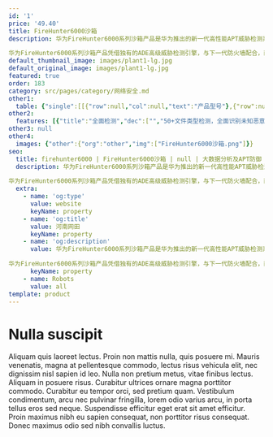 ```yaml
---
id: '1'
price: '49.40'
title: FireHunter6000沙箱
description: 华为FireHunter6000系列沙箱产品是华为推出的新一代高性能APT威胁检测系统，可以精确识别未知恶意文件渗透和C&C（命令与控制，Command & Control，简称C&C）恶意外联。通过直接还原网络流量并提取文件或依靠下一代防火墙提取的文件，在虚拟的环境内进行分析，实现对未知恶意文件的检测。

华为FireHunter6000系列沙箱产品凭借独有的ADE高级威胁检测引擎，与下一代防火墙配合，面对高级恶意软件，通过信誉扫描、实时行为分析等本地和云端技术，分析和收集软件的静态及动态行为，对“灰度”流量实时检测、阻断和报告呈现，有效避免未知威胁攻击的迅速扩散和企业核心信息资产损失，特别适用于金融、政府机要部门、能源、高科技等关键用户。
default_thumbnail_image: images/plant1-lg.jpg
default_original_image: images/plant1-lg.jpg
featured: true
order: 183
category: src/pages/category/网络安全.md
other1: 
  table: {"single":[[{"row":null,"col":null,"text":"产品型号"},{"row":null,"col":null,"text":"FireHunter6000产品系列"}],[{"row":null,"col":null,"text":"高度"},{"row":null,"col":null,"text":"2U"}],[{"row":null,"col":null,"text":"电源"},{"row":null,"col":null,"text":"双冗余电源"}],[{"row":null,"col":null,"text":"固定接口"},{"row":null,"col":null,"text":"8*GE电口（1个千兆管理接口、3个千兆备用接口、4个千兆监听接口），可选2*10GE光口"}],[{"row":null,"col":null,"text":"支持的操作系统"},{"row":null,"col":null,"text":"Windows XP、Win7/10：模拟多种操作系统，虚拟执行环境动态执行检测"}],[{"row":null,"col":null,"text":"支持的流量还原类型"},{"row":null,"col":null,"text":"支持多种协议还原：支持HTTP、SMTP、POP3、IMAP、FTP协议的流量还原"}],[{"row":"13","col":null,"text":"支持检测的文件类型"},{"row":null,"col":null,"text":"压缩文件：gz,rar,cab,7zip,tar,bz2,zip"}],[{"row":null,"col":null,"text":"PE：exe,dll,sys（不支持对32位PE格式文件的检测）"}],[{"row":null,"col":null,"text":"Office97-2003：doc,xls,ppt"}],[{"row":null,"col":null,"text":"Office 2007及以后：docm,dotx,dotm；xmsm,xmtx,xltm,xlam；pptm,potx,potm,ppsx,ppsm,ppam"}],[{"row":null,"col":null,"text":"RTF：rtf"}],[{"row":null,"col":null,"text":"图片：jpg,jpeg,png,tif,gif,bmp"}],[{"row":null,"col":null,"text":"WPS：wps,dt,dps"}],[{"row":null,"col":null,"text":"WEB页面：htm, html, js"}],[{"row":null,"col":null,"text":"Flash：swf"}],[{"row":null,"col":null,"text":"JAVA：jar, class"}],[{"row":null,"col":null,"text":"PDF：pdf"}],[{"row":null,"col":null,"text":"Python：py, pyc, pyo"}],[{"row":null,"col":null,"text":"可执行脚本：cmd,bat,vbs,vbe,ruby,ps1,py"}],[{"row":null,"col":null,"text":"内置AV检测"},{"row":null,"col":null,"text":"沙箱内置AV，除支持上述检测文件类型，还支持检测chm、asp、php、com、elf格式文件"}],[{"row":null,"col":null,"text":"C&C异常检测"},{"row":null,"col":null,"text":"C&C恶意服务器外联检测：基于DGA域名检测算法，检测C&C外联随机恶意域名"}],[{"row":null,"col":null,"text":"报告输出"},{"row":null,"col":null,"text":"输出详细恶意文件检测报告，包括文件检测详情、上威胁行为分类、动态行为分析等"}],[{"row":null,"col":null,"text":"IOC可机读威胁情报"},{"row":null,"col":null,"text":"输出丰富机读情报IOC (Indicators of Compromise)，提供南北向接口共享情报"}]]}
other2:
  features: [{"title":"全面检测","dec":["","50+文件类型检测，全面识别未知恶意软件",""]},{"title":"深度检测","dec":["","4重纵深检测，准确性达99.5%以上",""]},{"title":"秒级响应","dec":["","秒级联动响应，快速拦截未知恶意软件",""]}]
other3: null
other4:
  images: {"other":{"org":"other","img":["FireHunter6000沙箱.png"]}}
seo:
  title: firehunter6000 | FireHunter6000沙箱 | null | 大数据分析及APT防御 | 网络安全 | 企业网络
  description: 华为FireHunter6000系列沙箱产品是华为推出的新一代高性能APT威胁检测系统，可以精确识别未知恶意文件渗透和C&C（命令与控制，Command & Control，简称C&C）恶意外联。通过直接还原网络流量并提取文件或依靠下一代防火墙提取的文件，在虚拟的环境内进行分析，实现对未知恶意文件的检测。

华为FireHunter6000系列沙箱产品凭借独有的ADE高级威胁检测引擎，与下一代防火墙配合，面对高级恶意软件，通过信誉扫描、实时行为分析等本地和云端技术，分析和收集软件的静态及动态行为，对“灰度”流量实时检测、阻断和报告呈现，有效避免未知威胁攻击的迅速扩散和企业核心信息资产损失，特别适用于金融、政府机要部门、能源、高科技等关键用户。
  extra:
    - name: 'og:type'
      value: website
      keyName: property
    - name: 'og:title'
      value: 河南网田
      keyName: property
    - name: 'og:description'
      value: 华为FireHunter6000系列沙箱产品是华为推出的新一代高性能APT威胁检测系统，可以精确识别未知恶意文件渗透和C&C（命令与控制，Command & Control，简称C&C）恶意外联。通过直接还原网络流量并提取文件或依靠下一代防火墙提取的文件，在虚拟的环境内进行分析，实现对未知恶意文件的检测。

华为FireHunter6000系列沙箱产品凭借独有的ADE高级威胁检测引擎，与下一代防火墙配合，面对高级恶意软件，通过信誉扫描、实时行为分析等本地和云端技术，分析和收集软件的静态及动态行为，对“灰度”流量实时检测、阻断和报告呈现，有效避免未知威胁攻击的迅速扩散和企业核心信息资产损失，特别适用于金融、政府机要部门、能源、高科技等关键用户。
      keyName: property
    - name: Robots
      value: all
template: product
---
```


# Nulla suscipit

Aliquam quis laoreet lectus. Proin non mattis nulla, quis posuere mi. Mauris venenatis, magna at pellentesque commodo, lectus risus vehicula elit, nec dignissim nisl sapien id leo. Nulla non pretium metus, vitae finibus lectus. Aliquam in posuere risus. Curabitur ultrices ornare magna porttitor commodo. Curabitur eu tempor orci, sed pretium quam. Vestibulum condimentum, arcu nec pulvinar fringilla, lorem odio varius arcu, in porta tellus eros sed neque. Suspendisse efficitur eget erat sit amet efficitur. Proin maximus nibh eu sapien consequat, non porttitor risus consequat. Donec maximus odio sed nibh convallis luctus.